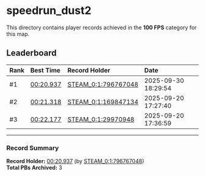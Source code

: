 # speedrun_dust2

This directory contains player records achieved in the **100 FPS** category for this map.

## Leaderboard

| Rank | Best Time | Record Holder | Date                |
| :--- | :-------- | :------------ | :------------------ |
| #1   | [00:20.937](./00020937_STEAM_0_1_796767048_20250930-182954.zip) | [STEAM_0:1:796767048](https://speedrun16.com/profile/STEAM_0:1:796767048)   | 2025-09-30 18:29:54 |
| #2   | [00:21.318](./00021318_STEAM_0_1_169847134_20250920-172740.zip) | [STEAM_0:1:169847134](https://speedrun16.com/profile/STEAM_0:1:169847134)   | 2025-09-20 17:27:40 |
| #3   | [00:22.177](./00022177_STEAM_0_1_29970948_20250920-173659.zip) | [STEAM_0:1:29970948](https://speedrun16.com/profile/STEAM_0:1:29970948)   | 2025-09-20 17:36:59 |

---

### Record Summary
**Record Holder:** [00:20.937](./00020937_STEAM_0_1_796767048_20250930-182954.zip) (by [STEAM_0:1:796767048](https://speedrun16.com/profile/STEAM_0:1:796767048))  
**Total PBs Archived:** 3